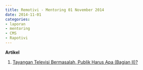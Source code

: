 ```yaml
---
title: Remotivi - Mentoring 01 November 2014
date: 2014-11-01
categories:
- laporan
- mentoring
- CMS
- Rapotivi
---
```


**Artikel**

1. [Tayangan Televisi Bermasalah, Publik Harus Apa (Bagian II)?](http://ciptamedia.org/tayangan-televisi-bermasalah-publik-harus-apa-bagian-ii/)
